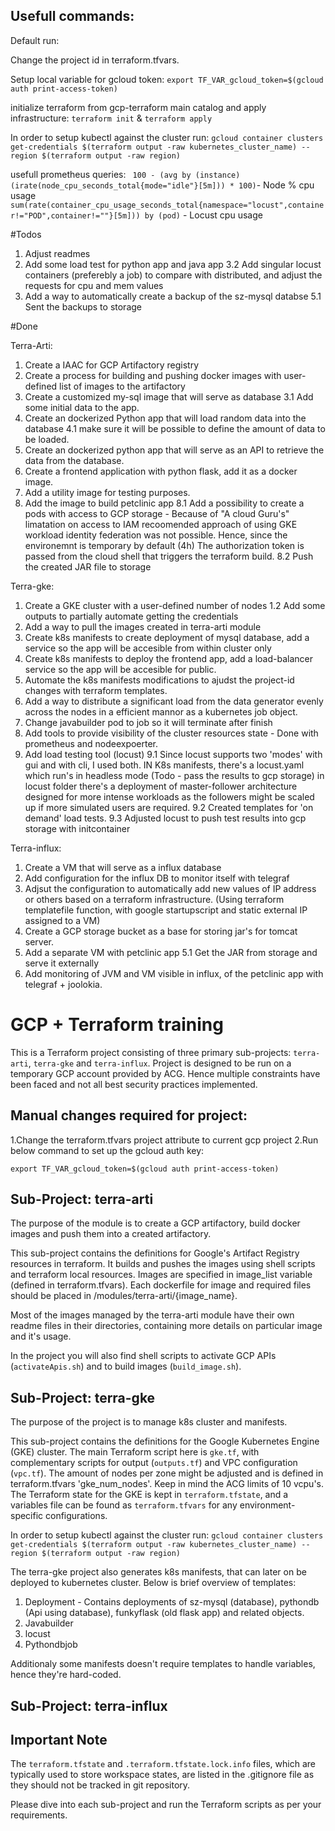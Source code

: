 ## Usefull commands:

Default run:

Change the project id in terraform.tfvars.

Setup local variable for gcloud token: 
```export TF_VAR_gcloud_token=$(gcloud auth print-access-token)```

initialize terraform from gcp-terraform main catalog and apply infrastructure:
```terraform init``` & ```terraform apply```

In order to setup kubectl against the cluster run:
```gcloud container clusters get-credentials $(terraform output -raw kubernetes_cluster_name) --region $(terraform output -raw region)```

usefull prometheus queries:
``` 100 - (avg by (instance) (irate(node_cpu_seconds_total{mode="idle"}[5m])) * 100)```- Node % cpu usage
``` sum(rate(container_cpu_usage_seconds_total{namespace="locust",container!="POD",container!=""}[5m])) by (pod) ``` - Locust cpu usage

#Todos
1. Adjust readmes
3. Add some load test for python app and java app
    3.2 Add singular locust containers (preferebly a job) to compare with distributed, and adjust the requests for cpu and mem values
5. Add a way to automatically create a backup of the sz-mysql databse
    5.1 Sent the backups to storage

#Done

Terra-Arti:
1. Create a IAAC for GCP Artifactory registry
2. Create a process for building and pushing docker images with user-defined list of images to the artifactory
3. Create a customized my-sql image that will serve as database
    3.1 Add some initial data to the app.
4. Create an dockerized Python app that will load random data into the database
    4.1 make sure it will be possible to define the amount of data to be loaded.
5. Create an dockerized python app that will serve as an API to retrieve the data from the database.
6. Create a frontend application with python flask, add it as a docker image. 
7. Add a utility image for testing purposes.
8. Add the image to build petclinic app
    8.1 Add a possibility to create a pods with access to GCP storage - Because of "A cloud Guru's" limatation on access to IAM recoomended approach of using GKE workload identity federation was not possible. Hence, since the environemnt is temporary by default (4h) The authorization token is passed from the cloud shell that triggers the terraform build.
    8.2 Push the created JAR file to storage

Terra-gke:
1. Create a GKE cluster with a user-defined number of nodes
 1.2 Add some outputs to partially automate getting the credentials
2. Add a way to pull the images created in terra-arti module
3. Create k8s manifests to create deployment of mysql database, add a service so the app will be accesible from within cluster only
4. Create k8s manifests to deploy the frontend app, add a load-balancer service so the app will be accesible for public.
5. Automate the k8s manifests modifications to ajudst the project-id changes with terraform templates.
6. Add a way to distribute a significant load from the data generator evenly across the nodes in a efficient mannor as a kubernetes job object.
7. Change javabuilder pod to job so it will terminate after finish
8. Add tools to provide visibility of the cluster resources state - Done with prometheus and nodeexpoerter.
9. Add load testing tool (locust)
    9.1 Since locust supports two 'modes' with gui and with cli, I used both. IN K8s manifests, there's a locust.yaml which run's in headless mode (Todo - pass the results to gcp storage) in locust folder there's a deployment of master-follower architecture designed for more intense workloads as the followers might be scaled up if more simulated users are required.
    9.2 Created templates for 'on demand' load tests.
    9.3 Adjusted locust to push test results into gcp storage with initcontainer

Terra-influx:
1. Create a VM that will serve as a influx database
2. Add configuration for the influx DB to monitor itself with telegraf
3. Adjsut the configuration to automatically add new values of IP address or others based on a terraform infrastructure. (Using terraform templatefile function, with google startupscript and static external IP assigned to a VM)
4. Create a GCP storage bucket as a base for storing jar's for tomcat server.
5. Add a separate VM with petclinic app
    5.1 Get the JAR from storage and serve it externally
6. Add monitoring of JVM and VM visible in influx, of the petclinic app with telegraf + joolokia.

# GCP + Terraform training

This is a Terraform project consisting of three primary sub-projects: `terra-arti`, `terra-gke` and `terra-influx`.
Project is designed to be run on a temporary GCP account provided by ACG. Hence multiple constraints have been faced and not all best security practices implemented.

## Manual changes required for project:

1.Change the terraform.tfvars project attribute to current gcp project
2.Run below command to set up the gcloud auth key: 

```export TF_VAR_gcloud_token=$(gcloud auth print-access-token)```

## Sub-Project: terra-arti 

The purpose of the module is to create a GCP artifactory, build docker images and push them into a created artifactory.

This sub-project contains the definitions for Google's Artifact Registry resources in terraform. It builds and pushes the images using shell scripts and terraform local resources. Images are specified in image_list variable (defined in terraform.tfvars). Each dockerfile for image and required files should be placed in /modules/terra-arti/{image_name}.

Most of the images managed by the terra-arti module have their own readme files in their directories, containing more details on particular image and it's usage.

In the project you will also find shell scripts to activate GCP APIs (`activateApis.sh`) and to build images (`build_image.sh`).

## Sub-Project: terra-gke

The purpose of the project is to manage k8s cluster and manifests.

This sub-project contains the definitions for the Google Kubernetes Engine (GKE) cluster. The main Terraform script here is `gke.tf`, with complementary scripts for output (`outputs.tf`) and VPC configuration (`vpc.tf`). The amount of nodes per zone might be adjusted and is defined in terraform.tfvars 'gke_num_nodes'. Keep in mind the ACG limits of 10 vcpu's.
The Terraform state for the GKE is kept in `terraform.tfstate`, and a variables file can be found as `terraform.tfvars` for any environment-specific configurations.

In order to setup kubectl against the cluster run:
```gcloud container clusters get-credentials $(terraform output -raw kubernetes_cluster_name) --region $(terraform output -raw region)```

The terra-gke project also generates k8s manifests, that can later on be deployed to kubernetes cluster. Below is brief overview of templates:
1. Deployment - Contains deployments of sz-mysql (database), pythondb (Api using database), funkyflask (old flask app) and related objects.
2. Javabuilder
3. locust
4. Pythondbjob

Additionaly some manifests doesn't require templates to handle variables, hence they're hard-coded.

## Sub-Project: terra-influx

## Important Note

The `terraform.tfstate` and `.terraform.tfstate.lock.info` files, which are typically used to store workspace states, are listed in the .gitignore file as they should not be tracked in git repository.

Please dive into each sub-project and run the Terraform scripts as per your requirements.

